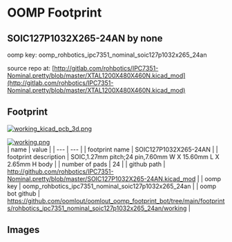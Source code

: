 # OOMP Footprint  
## SOIC127P1032X265-24AN  by none  
  
oomp key: oomp_rohbotics_ipc7351_nominal_soic127p1032x265_24an  
  
source repo at: [http://gitlab.com/rohbotics/IPC7351-Nominal.pretty/blob/master/XTAL1200X480X460N.kicad_mod](http://gitlab.com/rohbotics/IPC7351-Nominal.pretty/blob/master/XTAL1200X480X460N.kicad_mod)  
## Footprint  
  
[![working_kicad_pcb_3d.png](working_kicad_pcb_3d_600.png)](working_kicad_pcb_3d.png)  
  
[![working.png](working_600.png)](working.png)  
| name | value | 
| --- | --- | 
| footprint name | SOIC127P1032X265-24AN | 
| footprint description | SOIC,1.27mm pitch;24 pin,7.60mm W X 15.60mm L X 2.65mm H body | 
| number of pads | 24 | 
| github path | http://github.com/rohbotics/IPC7351-Nominal.pretty/blob/master/SOIC127P1032X265-24AN.kicad_mod | 
| oomp key | oomp_rohbotics_ipc7351_nominal_soic127p1032x265_24an | 
| oomp bot github | https://github.com/oomlout/oomlout_oomp_footprint_bot/tree/main/footprints/rohbotics_ipc7351_nominal_soic127p1032x265_24an/working | 
## Images  
